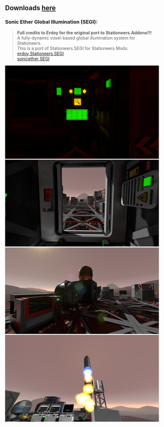 ## Downloads [here](https://github.com/TerameTechYT/RocketMods/tree/development/Build/x64/Release)

### Sonic Ether Global Illumination (SEGI):
> **Full credits to Erdoy for the original port to Stationeers.Addons!!!**<br>
> A fully-dynamic voxel-based global illumination system for Stationeers.<br>
> This is a port of Stationeers.SEGI for Stationeers.Mods. <br>
> [erdoy Stationeers.SEGI](https://github.com/Erdroy/Stationeers.SEGI/)<br>
> [sonicether SEGI](https://github.com/sonicether/SEGI)<br>

![Image](../../Images/SEGI/light_scatter.png)<br>
![Image](../../Images/SEGI/base_image_1.png)
![Image](../../Images/SEGI/base_image_2.png)<br>
![Image](../../Images/SEGI/rocket_flying.png)
